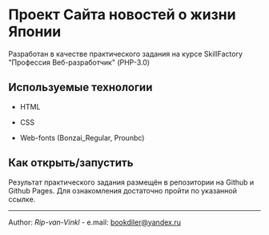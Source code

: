 # Проект Сайта новостей о жизни Японии

Разработан в качестве практического задания на курсе SkillFactory "Профессия Веб-разработчик" (PHP-3.0)

## Используемые технологии

* HTML

* CSS

* Web-fonts (Bonzai_Regular, Prounbc)

## Как открыть/запустить

Результат практического задания размещён в репозитории на Github и Github Pages. Для ознакомления достаточно пройти по указанной ссылке.

---
Author:  *Rip-van-Vinkl* - e.mail: bookdiler@yandex.ru
